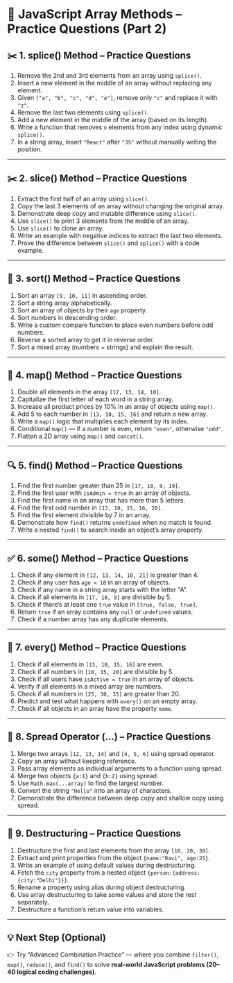 # 🧠 JavaScript Array Methods – Practice Questions (Part 2)

## ✂️ 1. splice() Method – Practice Questions

1. Remove the 2nd and 3rd elements from an array using `splice()`.
2. Insert a new element in the middle of an array without replacing any element.
3. Given `["a", "b", "c", "d", "e"]`, remove only `"c"` and replace it with `"z"`.
4. Remove the last two elements using `splice()`.
5. Add a new element in the middle of the array (based on its length).
6. Write a function that removes `n` elements from any index using dynamic `splice()`.
7. In a string array, insert `"React"` after `"JS"` without manually writing the position.

---

## ✂️ 2. slice() Method – Practice Questions

1. Extract the first half of an array using `slice()`.
2. Copy the last 3 elements of an array without changing the original array.
3. Demonstrate deep copy and mutable difference using `slice()`.
4. Use `slice()` to print 3 elements from the middle of an array.
5. Use `slice()` to clone an array.
6. Write an example with negative indices to extract the last two elements.
7. Prove the difference between `slice()` and `splice()` with a code example.

---

## 🔢 3. sort() Method – Practice Questions

1. Sort an array `[9, 10, 11]` in ascending order.
2. Sort a string array alphabetically.
3. Sort an array of objects by their `age` property.
4. Sort numbers in descending order.
5. Write a custom compare function to place even numbers before odd numbers.
6. Reverse a sorted array to get it in reverse order.
7. Sort a mixed array (numbers + strings) and explain the result.

---

## 🔁 4. map() Method – Practice Questions

1. Double all elements in the array `[12, 13, 14, 10]`.
2. Capitalize the first letter of each word in a string array.
3. Increase all product prices by 10% in an array of objects using `map()`.
4. Add 5 to each number in `[13, 10, 15, 16]` and return a new array.
5. Write a `map()` logic that multiplies each element by its index.
6. Conditional `map()` — if a number is even, return `"even"`, otherwise `"odd"`.
7. Flatten a 2D array using `map()` and `concat()`.

---

## 🔍 5. find() Method – Practice Questions

1. Find the first number greater than 25 in `[17, 18, 9, 19]`.
2. Find the first user with `isAdmin = true` in an array of objects.
3. Find the first name in an array that has more than 5 letters.
4. Find the first odd number in `[13, 10, 15, 16, 20]`.
5. Find the first element divisible by 7 in an array.
6. Demonstrate how `find()` returns `undefined` when no match is found.
7. Write a nested `find()` to search inside an object’s array property.

---

## ✅ 6. some() Method – Practice Questions

1. Check if any element in `[12, 13, 14, 10, 21]` is greater than 4.
2. Check if any user has `age < 18` in an array of objects.
3. Check if any name in a string array starts with the letter “A”.
4. Check if all elements in `[17, 18, 9]` are divisible by 5.
5. Check if there’s at least one `true` value in `[true, false, true]`.
6. Return `true` if an array contains any `null` or `undefined` values.
7. Check if a number array has any duplicate elements.

---

## 🧠 7. every() Method – Practice Questions

1. Check if all elements in `[13, 10, 15, 16]` are even.
2. Check if all numbers in `[10, 15, 20]` are divisible by 5.
3. Check if all users have `isActive = true` in an array of objects.
4. Verify if all elements in a mixed array are numbers.
5. Check if all numbers in `[25, 30, 35]` are greater than 20.
6. Predict and test what happens with `every()` on an empty array.
7. Check if all objects in an array have the property `name`.

---

## 🌈 8. Spread Operator (…) – Practice Questions

1. Merge two arrays `[12, 13, 14]` and `[4, 5, 6]` using spread operator.
2. Copy an array without keeping reference.
3. Pass array elements as individual arguments to a function using spread.
4. Merge two objects `{a:1}` and `{b:2}` using spread.
5. Use `Math.max(...array)` to find the largest number.
6. Convert the string `"Hello"` into an array of characters.
7. Demonstrate the difference between deep copy and shallow copy using spread.

---

## 🧩 9. Destructuring – Practice Questions

1. Destructure the first and last elements from the array `[10, 20, 30]`.
2. Extract and print properties from the object `{name:"Ravi", age:25}`.
3. Write an example of using default values during destructuring.
4. Fetch the `city` property from a nested object `{person:{address:{city:"Delhi"}}}`.
5. Rename a property using alias during object destructuring.
6. Use array destructuring to take some values and store the rest separately.
7. Destructure a function’s return value into variables.

---

## 💡 Next Step (Optional)
👉 Try “Advanced Combination Practice” — where you combine `filter()`, `map()`, `reduce()`, and `find()` to solve **real-world JavaScript problems (20–40 logical coding challenges)**.
